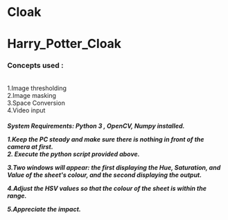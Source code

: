 # Cloak

# Harry_Potter_Cloak

<h3>Concepts used :</h3></br>
1.Image thresholding</br>
2.Image masking</br>
3.Space Conversion</br>
4.Video input</br>

<h5>System Requirements: Python 3 , OpenCV, Numpy installed.

1.Keep the PC steady and make sure there is nothing in front of the camera at first. </br>
2. Execute the python script provided above.

3.Two windows will appear: the first displaying the Hue, Saturation, and Value of the sheet's colour, and the second displaying the output.

4.Adjust the HSV values so that the colour of the sheet is within the range.



5.Appreciate the impact.
